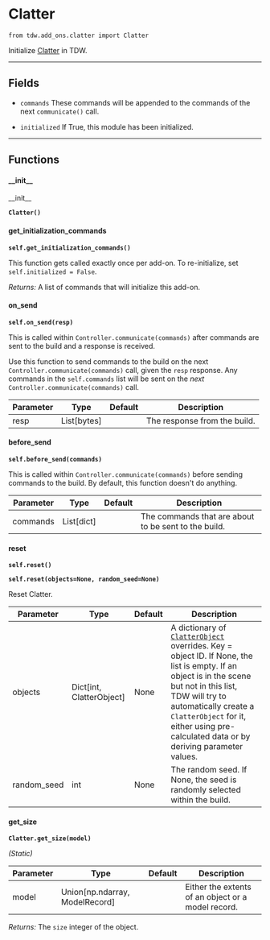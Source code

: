 # Clatter

`from tdw.add_ons.clatter import Clatter`

Initialize [Clatter](../../lessons/clatter/overview.md) in TDW.

***

## Fields

- `commands` These commands will be appended to the commands of the next `communicate()` call.

- `initialized` If True, this module has been initialized.

***

## Functions

#### \_\_init\_\_

\_\_init\_\_

**`Clatter()`**

#### get_initialization_commands

**`self.get_initialization_commands()`**

This function gets called exactly once per add-on. To re-initialize, set `self.initialized = False`.

_Returns:_  A list of commands that will initialize this add-on.

#### on_send

**`self.on_send(resp)`**

This is called within `Controller.communicate(commands)` after commands are sent to the build and a response is received.

Use this function to send commands to the build on the next `Controller.communicate(commands)` call, given the `resp` response.
Any commands in the `self.commands` list will be sent on the *next* `Controller.communicate(commands)` call.

| Parameter | Type | Default | Description |
| --- | --- | --- | --- |
| resp |  List[bytes] |  | The response from the build. |

#### before_send

**`self.before_send(commands)`**

This is called within `Controller.communicate(commands)` before sending commands to the build. By default, this function doesn't do anything.

| Parameter | Type | Default | Description |
| --- | --- | --- | --- |
| commands |  List[dict] |  | The commands that are about to be sent to the build. |

#### reset

**`self.reset()`**

**`self.reset(objects=None, random_seed=None)`**

Reset Clatter.

| Parameter | Type | Default | Description |
| --- | --- | --- | --- |
| objects |  Dict[int, ClatterObject] | None | A dictionary of [`ClatterObject`](../physics_audio/clatter_object.md) overrides. Key = object ID. If None, the list is empty. If an object is in the scene but not in this list, TDW will try to automatically create a `ClatterObject` for it, either using pre-calculated data or by deriving parameter values. |
| random_seed |  int  | None | The random seed. If None, the seed is randomly selected within the build. |

#### get_size

**`Clatter.get_size(model)`**

_(Static)_


| Parameter | Type | Default | Description |
| --- | --- | --- | --- |
| model |  Union[np.ndarray, ModelRecord] |  | Either the extents of an object or a model record. |

_Returns:_  The `size` integer of the object.